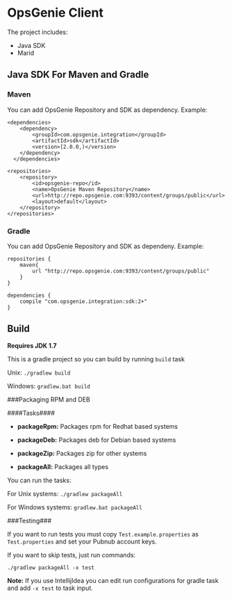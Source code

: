 # OpsGenie Client


The project includes:

* Java SDK
* Marid

## Java SDK For Maven and Gradle


### Maven

You can add OpsGenie Repository and SDK as dependency. Example:

```
<dependencies>
  	<dependency>
  		<groupId>com.opsgenie.integration</groupId>
  		<artifactId>sdk</artifactId>
  		<version>[2.0.0,)</version>
  	</dependency>
  </dependencies>
  
<repositories>
	<repository>
		<id>opsgenie-repo</id>
		<name>OpsGenie Maven Repository</name>
		<url>http://repo.opsgenie.com:9393/content/groups/public</url>
		<layout>default</layout>
	</repository>  	
</repositories>
```

### Gradle

You can add OpsGenie Repository and SDK as dependeny. Example:

```
repositories {
    maven{
		url "http://repo.opsgenie.com:9393/content/groups/public"
	}
}

dependencies {
	compile "com.opsgenie.integration:sdk:2+"
}
```


## Build

**Requires JDK 1.7** 

This is a gradle project so you can build by running `build` task

Unix:
``./gradlew build``

Windows:
``gradlew.bat build``

###Packaging RPM and DEB

####Tasks####

* **packageRpm:** Packages rpm for Redhat based systems

* **packageDeb:** Packages deb for Debian based systems

* **packageZip:** Packages zip for other systems

* **packageAll:** Packages all types

You can run the tasks:

For Unix systems: ``./gradlew packageAll``

For Windows systems: ``gradlew.bat packageAll``

###Testing###

If you want to run tests you must copy `Test.example.properties` as `Test.properties` and set your Pubnub account keys.

If you want to skip tests, just run commands:

``./gradlew packageAll -x test``


**Note:** If you use IntellijIdea you can edit run configurations for gradle task and add `-x test` to task input.
